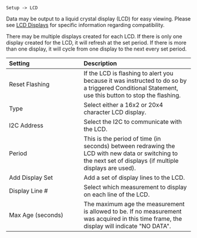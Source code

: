`Setup -> LCD`

Data may be output to a liquid crystal display (LCD) for easy viewing. Please see [LCD Displays](Device-Notes.md/#lcd-displays) for specific information regarding compatibility.

There may be multiple displays created for each LCD. If there is only one display created for the LCD, it will refresh at the set period. If there is more than one display, it will cycle from one display to the next every set period.

<table>
<col width="40%" />
<col width="59%" />
<thead>
<tr class="header">
<th align="left">Setting</th>
<th align="left">Description</th>
</tr>
</thead>
<tbody>
<tr class="odd">
<td align="left">Reset Flashing</td>
<td align="left">If the LCD is flashing to alert you because it was instructed to do so by a triggered Conditional Statement, use this button to stop the flashing.</td>
</tr>
<tr class="even">
<td align="left">Type</td>
<td align="left">Select either a 16x2 or 20x4 character LCD display.</td>
</tr>
<tr class="odd">
<td align="left">I2C Address</td>
<td align="left">Select the I2C to communicate with the LCD.</td>
</tr>
<tr class="even">
<td align="left">Period</td>
<td align="left">This is the period of time (in seconds) between redrawing the LCD with new data or switching to the next set of displays (if multiple displays are used).</td>
</tr>
<tr class="odd">
<td align="left">Add Display Set</td>
<td align="left">Add a set of display lines to the LCD.</td>
</tr>
<tr class="even">
<td align="left">Display Line #</td>
<td align="left">Select which measurement to display on each line of the LCD.</td>
</tr>
<tr class="odd">
<td align="left">Max Age (seconds)</td>
<td align="left">The maximum age the measurement is allowed to be. If no measurement was acquired in this time frame, the display will indicate &quot;NO DATA&quot;.</td>
</tr>
</tbody>
</table>